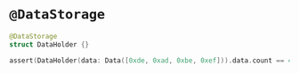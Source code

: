 # `@DataStorage`

```swift
@DataStorage
struct DataHolder {}

assert(DataHolder(data: Data([0xde, 0xad, 0xbe, 0xef])).data.count == 4)
```